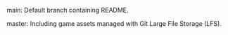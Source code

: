 main: Default branch containing README.

master: Including game assets managed with Git Large File Storage (LFS).
